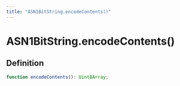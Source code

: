 ```yaml
---
title: "ASN1BitString.encodeContents()"
---
```


# ASN1BitString.encodeContents()

## Definition

```ts
function encodeContents(): Uint8Array;
```
